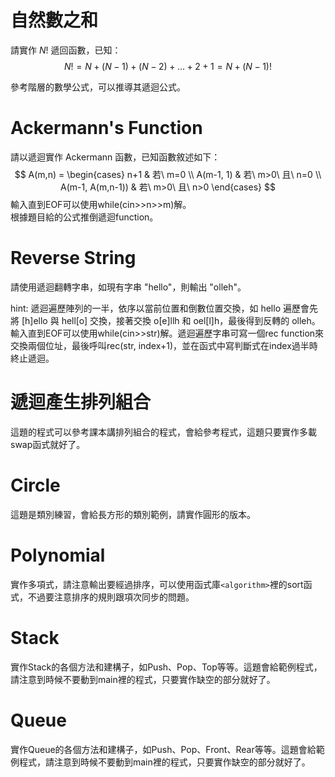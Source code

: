 # 自然數之和
請實作 $N!$ 遞回函數，已知：  
$$N! = N+(N-1)+(N-2)+\dots+2+1 = N+(N-1)!$$

參考階層的數學公式，可以推導其遞迴公式。

# Ackermann's Function
請以遞迴實作 Ackermann 函數，已知函數敘述如下：
$$
A(m,n) = \begin{cases}
n+1 & 若\ m=0 \\
A(m-1, 1) & 若\ m>0\ 且\ n=0 \\
A(m-1, A(m,n-1)) & 若\ m>0\ 且\ n>0
\end{cases}
$$
輸入直到EOF可以使用while(cin>>n>>m)解。  
根據題目給的公式推倒遞迴function。

# Reverse String
請使用遞迴翻轉字串，如現有字串 "hello"，則輸出 "olleh"。

hint: 遞迴遍歷陣列的一半，依序以當前位置和倒數位置交換，如 hello 遍歷會先將 [h]ello 與 hell[o] 交換，接著交換 o[e]llh 和 oel[l]h，最後得到反轉的 olleh。  
輸入直到EOF可以使用while(cin>>str)解。遞迴遍歷字串可寫一個rec function來交換兩個位址，最後呼叫rec(str, index+1)，並在函式中寫判斷式在index過半時終止遞迴。

# 遞迴產生排列組合
這題的程式可以參考課本講排列組合的程式，會給參考程式，這題只要實作多載swap函式就好了。

# Circle
這題是類別練習，會給長方形的類別範例，請實作圓形的版本。

# Polynomial
實作多項式，請注意輸出要經過排序，可以使用函式庫`<algorithm>`裡的sort函式，不過要注意排序的規則跟項次同步的問題。

# Stack
實作Stack的各個方法和建構子，如Push、Pop、Top等等。這題會給範例程式，請注意到時候不要動到main裡的程式，只要實作缺空的部分就好了。

# Queue
實作Queue的各個方法和建構子，如Push、Pop、Front、Rear等等。這題會給範例程式，請注意到時候不要動到main裡的程式，只要實作缺空的部分就好了。


